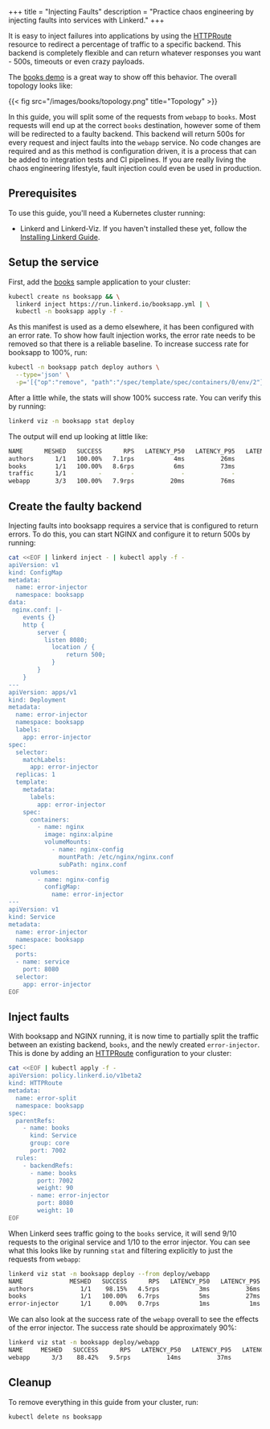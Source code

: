 +++
title = "Injecting Faults"
description = "Practice chaos engineering by injecting faults into services with Linkerd."
+++

It is easy to inject failures into applications by using the
[HTTPRoute](../../reference/httproute/) resource to redirect a percentage of
traffic to a specific backend. This backend is completely flexible and can
return whatever responses you want - 500s, timeouts or even crazy payloads.

The [books demo](../books/) is a great way to show off this behavior. The
overall topology looks like:

{{< fig src="/images/books/topology.png" title="Topology" >}}

In this guide, you will split some of the requests from `webapp` to `books`.
Most requests will end up at the correct `books` destination, however some of
them will be redirected to a faulty backend. This backend will return 500s for
every request and inject faults into the `webapp` service. No code changes are
required and as this method is configuration driven, it is a process that can be
added to integration tests and CI pipelines. If you are really living the chaos
engineering lifestyle, fault injection could even be used in production.

## Prerequisites

To use this guide, you'll need a Kubernetes cluster running:

- Linkerd and Linkerd-Viz. If you haven't installed these yet, follow the
  [Installing Linkerd Guide](../install/).

## Setup the service

First, add the [books](../books/) sample application to your cluster:

```bash
kubectl create ns booksapp && \
  linkerd inject https://run.linkerd.io/booksapp.yml | \
  kubectl -n booksapp apply -f -
```

As this manifest is used as a demo elsewhere, it has been configured with an
error rate. To show how fault injection works, the error rate needs to be
removed so that there is a reliable baseline. To increase success rate for
booksapp to 100%, run:

```bash
kubectl -n booksapp patch deploy authors \
  --type='json' \
  -p='[{"op":"remove", "path":"/spec/template/spec/containers/0/env/2"}]'
```

After a little while, the stats will show 100% success rate. You can verify this
by running:

```bash
linkerd viz -n booksapp stat deploy
```

The output will end up looking at little like:

```bash
NAME      MESHED   SUCCESS      RPS   LATENCY_P50   LATENCY_P95   LATENCY_P99   TCP_CONN
authors      1/1   100.00%   7.1rps           4ms          26ms          33ms          6
books        1/1   100.00%   8.6rps           6ms          73ms          95ms          6
traffic      1/1         -        -             -             -             -          -
webapp       3/3   100.00%   7.9rps          20ms          76ms          95ms          9
```

## Create the faulty backend

Injecting faults into booksapp requires a service that is configured to return
errors. To do this, you can start NGINX and configure it to return 500s by
running:

```bash
cat <<EOF | linkerd inject - | kubectl apply -f -
apiVersion: v1
kind: ConfigMap
metadata:
  name: error-injector
  namespace: booksapp
data:
 nginx.conf: |-
    events {}
    http {
        server {
          listen 8080;
            location / {
                return 500;
            }
        }
    }
---
apiVersion: apps/v1
kind: Deployment
metadata:
  name: error-injector
  namespace: booksapp
  labels:
    app: error-injector
spec:
  selector:
    matchLabels:
      app: error-injector
  replicas: 1
  template:
    metadata:
      labels:
        app: error-injector
    spec:
      containers:
        - name: nginx
          image: nginx:alpine
          volumeMounts:
            - name: nginx-config
              mountPath: /etc/nginx/nginx.conf
              subPath: nginx.conf
      volumes:
        - name: nginx-config
          configMap:
            name: error-injector
---
apiVersion: v1
kind: Service
metadata:
  name: error-injector
  namespace: booksapp
spec:
  ports:
  - name: service
    port: 8080
  selector:
    app: error-injector
EOF
```

## Inject faults

With booksapp and NGINX running, it is now time to partially split the traffic
between an existing backend, `books`, and the newly created
`error-injector`. This is done by adding an
[HTTPRoute](../../reference/httproute/) configuration to your cluster:

```bash
cat <<EOF | kubectl apply -f -
apiVersion: policy.linkerd.io/v1beta2
kind: HTTPRoute
metadata:
  name: error-split
  namespace: booksapp
spec:
  parentRefs:
    - name: books
      kind: Service
      group: core
      port: 7002
  rules:
    - backendRefs:
      - name: books
        port: 7002
        weight: 90
      - name: error-injector
        port: 8080
        weight: 10
EOF
```

When Linkerd sees traffic going to the `books` service, it will send 9/10
requests to the original service and 1/10 to the error injector. You can see
what this looks like by running `stat` and filtering explicitly to just the
requests from `webapp`:

```bash
linkerd viz stat -n booksapp deploy --from deploy/webapp
NAME             MESHED   SUCCESS      RPS   LATENCY_P50   LATENCY_P95   LATENCY_P99   TCP_CONN
authors             1/1    98.15%   4.5rps           3ms          36ms          39ms          3
books               1/1   100.00%   6.7rps           5ms          27ms          67ms          6
error-injector      1/1     0.00%   0.7rps           1ms           1ms           1ms          3
```

We can also look at the success rate of the `webapp` overall to see the effects
of the error injector. The success rate should be approximately 90%:

```bash
linkerd viz stat -n booksapp deploy/webapp
NAME     MESHED   SUCCESS      RPS   LATENCY_P50   LATENCY_P95   LATENCY_P99   TCP_CONN
webapp      3/3    88.42%   9.5rps          14ms          37ms          75ms         10
```

## Cleanup

To remove everything in this guide from your cluster, run:

```bash
kubectl delete ns booksapp
```
